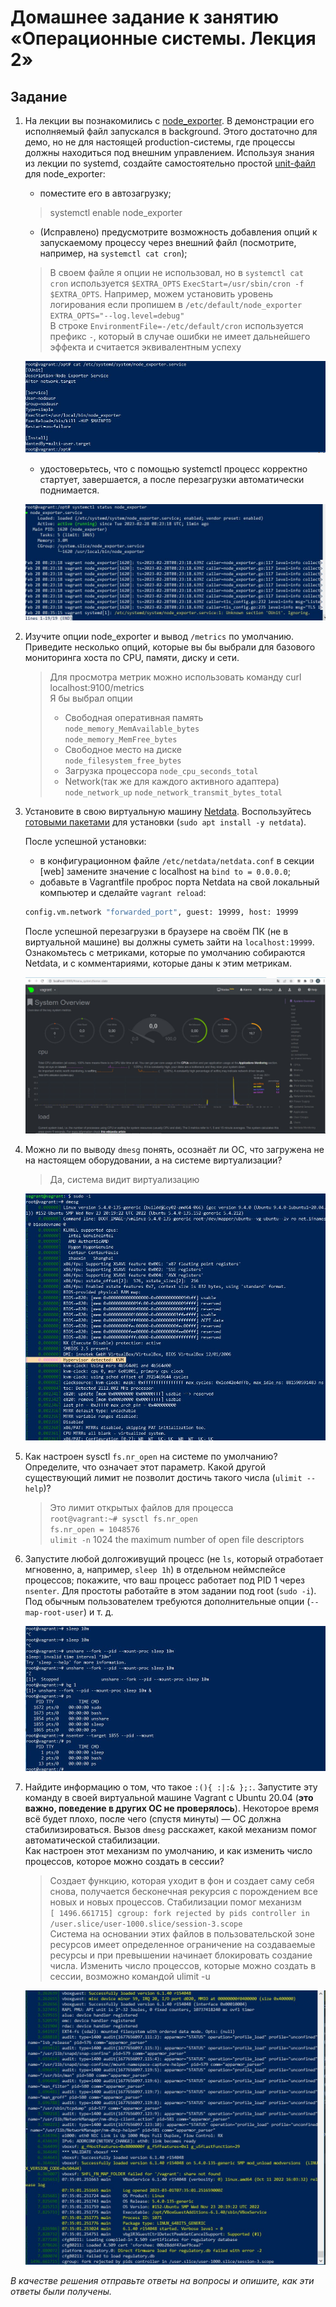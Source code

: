 # Домашнее задание к занятию «Операционные системы. Лекция 2»

## Задание

1. На лекции вы познакомились с [node_exporter](https://github.com/prometheus/node_exporter/releases). В демонстрации его исполняемый файл запускался в background. Этого достаточно для демо, но не для настоящей production-системы, где процессы должны находиться под внешним управлением. Используя знания из лекции по systemd, создайте самостоятельно простой [unit-файл](https://www.freedesktop.org/software/systemd/man/systemd.service.html) для node_exporter:

    * поместите его в автозагрузку;
    > systemctl enable node_exporter
    * (Исправлено) предусмотрите возможность добавления опций к запускаемому процессу через внешний файл (посмотрите, например, на `systemctl cat cron`);

    > В своем файле я опции не использовал, но в `systemctl cat cron` используется `$EXTRA_OPTS` `ExecStart=/usr/sbin/cron -f $EXTRA_OPTS`. Например, можем установить уровень логирования если пропишем в `/etc/default/node_exporter` `EXTRA_OPTS="--log.level=debug"`  
      В строке `EnvironmentFile=-/etc/default/cron` используется префикс `-`, который в случае ошибки не имеет дальнейшего эффекта и считается эквивалентным успеху

    ![2](https://github.com/AVasMakarov/devops-netology/blob/main/Screenshots/HW3_4/2.JPG?raw=true)
   
    * удостоверьтесь, что с помощью systemctl процесс корректно стартует, завершается, а после перезагрузки автоматически поднимается.

    ![3](https://github.com/AVasMakarov/devops-netology/blob/main/Screenshots/HW3_4/3.JPG?raw=true)

2. Изучите опции node_exporter и вывод `/metrics` по умолчанию. Приведите несколько опций, которые вы бы выбрали для базового мониторинга хоста по CPU, памяти, диску и сети.

   > Для просмотра метрик можно использовать команду curl localhost:9100/metrics  
   > Я бы выбрал опции
    > - Свободная оперативная память   
      `node_memory_MemAvailable_bytes`  
      `node_memory_MemFree_bytes`
    > - Свободное место на диске   
      `node_filesystem_free_bytes`  
    > - Загрузка процессора 
      `node_cpu_seconds_total`
    > - Network(так же для каждого активного адаптера)
    > `node_network_up`
      `node_network_transmit_bytes_total`

3. Установите в свою виртуальную машину [Netdata](https://github.com/netdata/netdata). Воспользуйтесь [готовыми пакетами](https://packagecloud.io/netdata/netdata/install) для установки (`sudo apt install -y netdata`).

   После успешной установки:

    * в конфигурационном файле `/etc/netdata/netdata.conf` в секции [web] замените значение с localhost на `bind to = 0.0.0.0`;
    * добавьте в Vagrantfile проброс порта Netdata на свой локальный компьютер и сделайте `vagrant reload`:

    ```bash
    config.vm.network "forwarded_port", guest: 19999, host: 19999
    ```

   После успешной перезагрузки в браузере на своём ПК (не в виртуальной машине) вы должны суметь зайти на `localhost:19999`. Ознакомьтесь с метриками, которые по умолчанию собираются Netdata, и с комментариями, которые даны к этим метрикам.

   ![4](https://github.com/AVasMakarov/devops-netology/blob/main/Screenshots/HW3_4/4.JPG?raw=true)

4. Можно ли по выводу `dmesg` понять, осознаёт ли ОС, что загружена не на настоящем оборудовании, а на системе виртуализации?

   >Да, система видит виртуализацию

   ![5](https://github.com/AVasMakarov/devops-netology/blob/main/Screenshots/HW3_4/5.JPG?raw=true)

5. Как настроен sysctl `fs.nr_open` на системе по умолчанию? Определите, что означает этот параметр. Какой другой существующий лимит не позволит достичь такого числа (`ulimit --help`)?

   > Это лимит открытых файлов для процесса  
   > `root@vagrant:~# sysctl fs.nr_open`  
   > `fs.nr_open = 1048576`  
   > `ulimit -n` 1024 the maximum number of open file descriptors

6. Запустите любой долгоживущий процесс (не `ls`, который отработает мгновенно, а, например, `sleep 1h`) в отдельном неймспейсе процессов; покажите, что ваш процесс работает под PID 1 через `nsenter`. Для простоты работайте в этом задании под root (`sudo -i`). Под обычным пользователем требуются дополнительные опции (`--map-root-user`) и т. д.
   
   ![6](https://github.com/AVasMakarov/devops-netology/blob/main/Screenshots/HW3_4/6.JPG?raw=true)

7. Найдите информацию о том, что такое `:(){ :|:& };:`. Запустите эту команду в своей виртуальной машине Vagrant с Ubuntu 20.04 (**это важно, поведение в других ОС не проверялось**). Некоторое время всё будет плохо, после чего (спустя минуты) — ОС должна стабилизироваться. Вызов `dmesg` расскажет, какой механизм помог автоматической стабилизации.  
   Как настроен этот механизм по умолчанию, и как изменить число процессов, которое можно создать в сессии?

   > Cоздает функцию, которая уходит в фон и создает саму себя снова, получается бесконечная рекурсия с порождением все новых и новых процессов.
   > Стабилизации помог механизм  
   > `[ 1496.661715] cgroup: fork rejected by pids controller in /user.slice/user-1000.slice/session-3.scope`   
   > Система на основании этих файлов в пользовательской зоне ресурсов имеет определенное ограничение на создаваемые ресурсы и при превышении начинает блокировать создание числа.
   > Изменить число процессов, которые можно создать в сессии, возможно командой ulimit -u

   ![7](https://github.com/AVasMakarov/devops-netology/blob/main/Screenshots/HW3_4/7.JPG?raw=true)

*В качестве решения отправьте ответы на вопросы и опишите, как эти ответы были получены.*